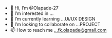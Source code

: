 - 👋 Hi, I’m @Olapade-27
- 👀 I’m interested in ...
- 🌱 I’m currently learning ...Ui/UX DESIGN
- 💞️ I’m looking to collaborate on ...PROJECT
- 📫 How to reach me ...fk.olapade@gmail.com

<!---
Olapade-27/Olapade-27 is a ✨ special ✨ repository because its `README.md` (this file) appears on your GitHub profile.
You can click the Preview link to take a look at your changes.
--->
